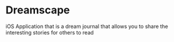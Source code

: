 # Dreamscape
iOS Application that is a dream journal that allows you to share the interesting stories for others to read
